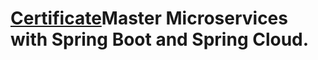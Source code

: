 # [Certificate](https://www.udemy.com/certificate/UC-307fabbc-58c3-4af3-9c89-6e40490267a3/)Master Microservices with Spring Boot and Spring Cloud.
